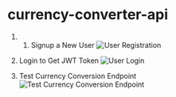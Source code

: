# currency-converter-api
1.  1. Signup a New User
![User Registration](https://github.com/user-attachments/assets/2f709db3-3873-4a95-845e-ed0977f151af)

2. Login to Get JWT Token
![User Login](https://github.com/user-attachments/assets/49725fc7-06b4-44fc-a718-7bf1e0735f8c)

3. Test Currency Conversion Endpoint
![Test Currency Conversion Endpoint](https://github.com/user-attachments/assets/1b3ee05c-93b7-4255-9854-1434109d1f4d)
